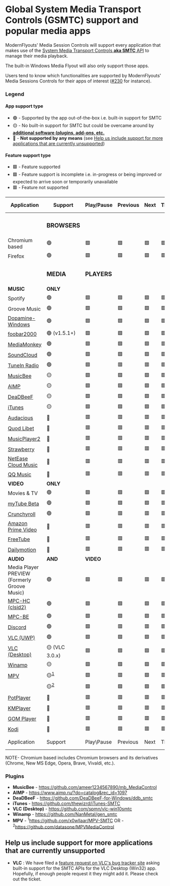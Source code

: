 # Global System Media Transport Controls (GSMTC) support and popular media apps

ModernFlyouts' Media Session Controls will support every application that makes use of the [System Media Transport Controls **aka SMTC** API](https://docs.microsoft.com/en-us/uwp/api/windows.media.systemmediatransportcontrols) to manage their media playback.

The built-in Windows Media Flyout will also only support those apps.

Users tend to know which functionalities are supported by ModernFlyouts' Media Sessions Controls for their apps of interest ([#230](https://github.com/ModernFlyouts-Community/ModernFlyouts/issues/230) for instance).


### Legend

#### App support type

- 🟢 - Supported by the app out-of-the-box i.e. built-in support for SMTC
- 🟡 - No built-in support for SMTC but could be overcame around by **[additional software (plugins, add-ons, etc.](#plugins)**
- 🔴 - **Not supported by any means** (see [Help us include support for more applications that are currently unsupported](#help-us-include-support-for-more-applications-that-are-currently-unsupported))

#### Feature support type

- 🟩 - Feature supported
- 🟪 - Feature support is incomplete i.e. in-progress or being improved or expected to arrive soon or temporarily unavailable
- 🟥 - Feature not supported

| Application | Support | Play/Pause | Previous | Next | Thumbnail | Media Title | Media Artist | App Info | Shuffle | Repeat | Stop | Timeline information |
| --- | --- | ---| --- | --- | --- | --- | --- | --- | --- | --- | --- | --- |
||<H3> **BROWSERS** </H3> |
| Chromium based | 🟢 | 🟩 | 🟩 | 🟩 | 🟩 | 🟩 | 🟩 | 🟪 | 🟥 | 🟥 | 🟥 | 🟥 |
| Firefox        | 🟢 | 🟩 | 🟩 | 🟩 | 🟩 | 🟩 | 🟩 | 🟪 | 🟥 | 🟥 | 🟥 | 🟥 |
||<H3> **MEDIA**</H3> | <H3>**PLAYERS**</H3>|
|**MUSIC**|**ONLY**|
| Spotify        | 🟢 | 🟩 | 🟩 | 🟩 | 🟩 | 🟩 | 🟩 | 🟪 | 🟩 | 🟩 | 🟩 | 🟩 |
| Groove Music   | 🟢 | 🟩 | 🟩 | 🟩 | 🟩 | 🟩 | 🟩 | 🟩 | 🟩 | 🟩 | 🟥 | 🟥 |
| [Dopamine-Windows](https://github.com/digimezzo/dopamine-windows) | 🟢 | 🟩 | 🟩 | 🟩 | 🟩 | 🟩 | 🟩 | 🟪 | 🟩 | 🟩 | 🟩 | 🟩 |
| [foobar2000](https://www.foobar2000.org/) | 🟢 (v1.5.1+) | 🟩 | 🟩 | 🟩 | 🟩 | 🟩 | 🟩 | 🟪 | 🟥 | 🟥 | 🟩 | 🟥 |
| [MediaMonkey](https://www.mediamonkey.com/download) | 🟢 | 🟩 | 🟩 | 🟩 | 🟥 | 🟩 | 🟩 | 🟩 | 🟥 | 🟥 | 🟥 | 🟥 |
| [SoundCloud](https://www.microsoft.com/store/productId/9NVJBT29B36L) | 🟢 | 🟩 | 🟩 | 🟩 | 🟩 | 🟩 | 🟩 | 🟪 | 🟥 | 🟥 | 🟩 | 🟥 |
| [TuneIn Radio](https://www.microsoft.com/store/productId/9WZDNCRFJ3SF) | 🟢 | 🟩 | 🟥 | 🟥 | 🟩 | 🟩 | 🟪 | 🟩 | 🟥 | 🟥 | 🟥 | 🟥 |
| [MusicBee](https://getmusicbee.com/downloads/) | 🟡 | 🟩 | 🟩 | 🟩 | 🟩 | 🟩 | 🟩 | 🟪 | 🟩 | 🟩 | 🟩 | 🟪 |
| [AIMP](https://www.aimp.ru/?do=download&os=windows) | 🟡 | 🟩 | 🟩 | 🟩 | 🟩 | 🟩 | 🟩 | 🟪 | 🟥 | 🟥 | 🟥 | 🟥 |
| [DeaDBeeF](https://deadbeef.sourceforge.io/download.html) | 🟡 | 🟩 | 🟩 | 🟩 | 🟪 | 🟩 | 🟩 | 🟩 | 🟥 | 🟥 | 🟥 | 🟥 |
| [iTunes](https://www.microsoft.com/store/productId/9PB2MZ1ZMB1S) | 🟡 | 🟩 | 🟩 | 🟩 | 🟩 | 🟩 | 🟩 | 🟪 | 🟥 | 🟥 | 🟩 | 🟥 |
| [Audacious](https://audacious-media-player.org/download) | 🔴 | 🟥 | 🟥 | 🟥 | 🟥 | 🟥 | 🟥 | 🟥 | 🟥 | 🟥 | 🟥 | 🟥 |
| [Quod Libet](https://quodlibet.readthedocs.io/en/latest/downloads.html) | 🔴 | 🟥 | 🟥 | 🟥 | 🟥 | 🟥 | 🟥 | 🟥 | 🟥 | 🟥 | 🟥 | 🟥 |
| [MusicPlayer2](https://github.com/zhongyang219/MusicPlayer2/) | 🔴 | 🟥 | 🟥 | 🟥 | 🟥 | 🟥 | 🟥 | 🟥 | 🟥 | 🟥 | 🟥 | 🟥 |
| [Strawberry](https://www.strawberrymusicplayer.org/#download) | 🔴 | 🟥 | 🟥 | 🟥 | 🟥 | 🟥 | 🟥 | 🟥 | 🟥 | 🟥 | 🟥 | 🟥 |
| [NetEase Cloud Music](https://music.163.com/#/download) | 🔴 | 🟥 | 🟥 | 🟥 | 🟥 | 🟥 | 🟥 | 🟥 | 🟥 | 🟥 | 🟥 | 🟥 |
| [QQ Music](https://y.qq.com/download) | 🔴 | 🟥 | 🟥 | 🟥 | 🟥 | 🟥 | 🟥 | 🟥 | 🟥 | 🟥 | 🟥 | 🟥 |
|**VIDEO**|**ONLY**|
| Movies & TV    | 🟢 | 🟩 | 🟩 | 🟩 | 🟪 | 🟩 | 🟪 | 🟩 | 🟥 | 🟥 | 🟩 | 🟩 |
| [myTube Beta](https://www.microsoft.com/store/productId/9WZDNCRDT29J) | 🟢 | 🟩 | 🟩 | 🟩 | 🟥 | 🟩 | 🟩 | 🟩 | 🟥 | 🟥 | 🟩 | 🟥 |
| [Crunchyroll](https://www.microsoft.com/store/productId/9WZDNCRFJ15T) | 🟢 | 🟩 | 🟥 | 🟥 | 🟥 | 🟥 | 🟥 | 🟩 | 🟥 | 🟥 | 🟥 | 🟥 |
| [Amazon Prime Video](https://www.microsoft.com/store/productId/9P6RC76MSMMJ) | 🔴 | 🟥 | 🟥 | 🟥 | 🟥 | 🟥 | 🟥 | 🟥 | 🟥 | 🟥 | 🟥 | 🟥 |
| [FreeTube](https://freetubeapp.io/#download) | 🔴 | 🟥 | 🟥 | 🟥 | 🟥 | 🟥 | 🟥 | 🟥 | 🟥 | 🟥 | 🟥 | 🟥 |
| [Dailymotion](https://www.microsoft.com/store/productId/9WZDNCRFHX2X) | 🔴 | 🟥 | 🟥 | 🟥 | 🟥 | 🟥 | 🟥 | 🟥 | 🟥 | 🟥 | 🟥 | 🟥 |
|**AUDIO**|**AND**|**VIDEO**|
| Media Player PREVIEW (Formerly Groove Music)  | 🟢 | 🟩 | 🟥 | 🟥 | 🟪 | 🟩 | 🟥 | 🟩 | 🟩 | 🟩 | 🟥 | 🟩 |
| [MPC-HC (clsid2)](https://github.com/clsid2/mpc-hc) | 🟢 | 🟩 | 🟩 | 🟩 | 🟪 | 🟩 | 🟩 | 🟩 | 🟥 | 🟥 | 🟩 | 🟥 |
| [MPC-BE](https://sourceforge.net/projects/mpcbe/) | 🟢 | 🟩 | 🟩 | 🟩 | 🟪 | 🟩 | 🟩 | 🟩 | 🟥 | 🟥 | 🟥 | 🟥 |
| [Discord](https://discord.com/download) | 🟢 | 🟩 | 🟥 | 🟥 | 🟪 | 🟩 | 🟩 | 🟩 | 🟥 | 🟥 | 🟩 | 🟥 |
| [VLC (UWP)](https://www.microsoft.com/store/productId/9NBLGGH4VVNH) | 🟢 | 🟩 | 🟩 | 🟩 | 🟩 | 🟩 | 🟩 | 🟩 | 🟥 | 🟥 | 🟩 | 🟥 |
| [VLC (Desktop)](https://www.videolan.org/vlc/) | 🟡 (VLC 3.0.x)| 🟩 | 🟩 | 🟩 | 🟪 | 🟩 | 🟩 | 🟩 | 🟥 | 🟥 | 🟥 | 🟥 |
| [Winamp](https://www.winamp.com/) | 🟡 | 🟩 | 🟩 | 🟩 | 🟪 | 🟩 | 🟩 | 🟩 | 🟥 | 🟥 | 🟥 | 🟥 |
| [MPV](https://mpv.io/installation/) | 🟡<sup>[1](#f1)</sup> | 🟩 | 🟥 | 🟩 | 🟥 | 🟩 | 🟩 | 🟪 | 🟥 | 🟥 | 🟥 | 🟥 |
|                                     | 🟡<sup>[2](#f2)</sup> | 🟩 | 🟩 | 🟩 | 🟩 | 🟩 | 🟩 | 🟪 | 🟥 | 🟥 | 🟥 | 🟥 |
| [PotPlayer](https://daumpotplayer.com/download/) | 🔴 | 🟥 | 🟥 | 🟥 | 🟥 | 🟥 | 🟥 | 🟥 | 🟥 | 🟥 | 🟥 | 🟥 |
| [KMPlayer](https://www.kmplayer.com/home) | 🔴 | 🟥 | 🟥 | 🟥 | 🟥 | 🟥 | 🟥 | 🟥 | 🟥 | 🟥 | 🟥 | 🟥 |
| [GOM Player](https://www.gomlab.com/download/) | 🔴 | 🟥 | 🟥 | 🟥 | 🟥 | 🟥 | 🟥 | 🟥 | 🟥 | 🟥 | 🟥 | 🟥 |
| [Kodi](https://www.microsoft.com/store/productId/9NBLGGH4T892) | 🔴 | 🟥 | 🟥 | 🟥 | 🟥 | 🟥 | 🟥 | 🟥 | 🟥 | 🟥 | 🟥 | 🟥 |
| Application | Support | Play\Pause | Previous | Next | Thumbnail | Media Title | Media Artist | App Info | Shuffle | Repeat | Stop | Timeline information |

NOTE- Chromium based includes Chromium browsers and its derivatives (Chrome, New MS Edge, Opera, Brave, Vivaldi, etc.). 


### Plugins

- **MusicBee** - https://github.com/ameer1234567890/mb_MediaControl
- **AIMP** - https://www.aimp.ru/?do=catalog&rec_id=1097
- **DeaDBeeF** - https://github.com/DeaDBeeF-for-Windows/ddb_smtc
- **iTunes** - https://github.com/thewizrd/iTunes-SMTC
- **VLC (Desktop)** - https://github.com/spmn/vlc-win10smtc
- **Winamp** - https://github.com/NanMetal/gen_smtc
- **MPV** - <sup><a name="f1">1</a></sup>https://github.com/x0wllaar/MPV-SMTC OR
          - <sup><a name="f2">2</a></sup>https://github.com/datasone/MPVMediaControl

## Help us include support for more applications that are currently unsupported

- **VLC** : We have filed a [feature request on VLC's bug tracker site](https://trac.videolan.org/vlc/ticket/25258#ticket) asking built-in support for the SMTC APIs for the VLC Desktop (Win32) app.
Hopefully, if enough people request it they might add it. Please check out the ticket.
